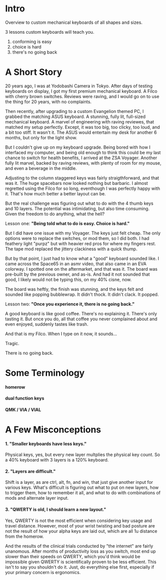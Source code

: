 # Intro
Overview to custom mechanical keyboards of all shapes and sizes.

3 lessons custom keyboards will teach you.

1) conforming is easy
2) choice is hard
3) there's no going back

# A Short Story

20 years ago, I was at Yodobashi Camera in Tokyo. After days of testing keyboards on display, I got my first premium mechanical keyboard. A Filco with cherry brown switches. Reviews were raving, and
I would go on to use the thing for 20 years, with no complaints. 

Then recently, after upgrading to a custom Evangelion themed PC, I grabbed the matching ASUS keyboard. A stunning, fully lit, full-sized mechanical keyboard. A marvel of engineering with raving reviewes, that matched my setup perfectly. Except, it was too big, too clicky, too loud, and a bit too stiff. It wasn't it. The ASUS would entertain my desk for another 6 months, but only for the light show.

But I couldn't give up on my keyboard upgrade. Being bored with how I interfaced my computer, and being old enough to think this could be my last chance to switch for health benefits, I arrived at the ZSA Voyager. Another fully lit marvel, backed by raving reviews, with plenty of room for my mouse, and even a beverage in the middle.

Adjusting to the column staggered keys was fairly straigthforward, and that was it. The huge spacebars now looked nothing but barbaric. I almost regretted using the Filco for so long, eventhough I was perfectly happy with it. That's how much better a better layout can be.

But the real challenge was figuring out what to do with the 4 thumb keys and 10 layers. The potential was intimidating, but also time consuming. Given the freedom to do anything, what the hell?

Lesson one: **"Being told what to do is easy. Choice is hard."**

But I did have one issue with my Voyager. The keys just felt cheap. The only options were to replace the switches, or mod them, so I did both. I had feathery light "purpz" but with heavier red pros for where my fingers rest. The tape mod replaced the jittery clackiness with a quick thump.

But by that point, I just had to know what a "good" keyboard sounded like. I came across the Space65 in an asmr video, that also came in an EVA colorway. I spotted one on the aftermarket, and that was it. The board was pre-built by the previous owner, and as-is. And had it not sounded that good, I likely would not be typing this, on my 40% cisne, now.

The board was heftly, the finish was stunning, and the keys felt and sounded like popping bubblewrap. It didn't thock. It didn't clack. It popped.

Lesson two: **"Once you experience it, there is no going back."**

A good keyboard is like good coffee. There's no explaining it. There's only tasting it. But once you do, all that coffee you never complained about and even enjoyed, suddenly tastes like trash.

And that is my Filco. When I type on it now, it sounds... 

Tragic.

There is no going back.


# Some Terminology

#### homerow

#### dual function keys

#### QMK / VIA / VIAL


# A Few Misconceptions

#### 1. "Smaller keyboards have less keys."

Physical keys, yes, but every new layer multplies the physical key count. So a 40% keyboard with 3 layers is a 120% keyboard.
   
#### 2. "Layers are difficult."

Shift is a layer, as are ctrl, alt, fn, and win, that just give another input for various keys. What's difficult is figuring out what to put on new layers, how to trigger them, how to remember it all, and what to do with combinations of mods and alternate layer input.
#### 3. "QWERTY is old, I should learn a new layout."

Yes, QWERTY is not the most efficient when considering key usage and travel distance. However, most of your wrist twisting and bad posture are not the result of how your alpha keys are laid out, which are all 1u distance from the homerow. 

And the results of the clinical trials conducted by "the internet" are fairly unanomous. After months of productivity loss as you switch, most end up slower than their speeds on QWERTY, which you'd think would be impossible given QWERTY is scientifically proven to be less efficient. This isn't to say you shouldn't do it. Just, do everything else first, especially if your primary concern is ergonomics.
